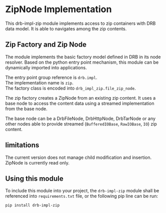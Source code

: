 # ZipNode Implementation
This drb-impl-zip module implements access to zip containers with DRB data model. It is able to navigates among the zip contents.
## Zip Factory and Zip Node
The module implements the basic factory model defined in DRB in its node resolver. Based on the python entry point mechanism, this module can be dynamically imported into applications.

The entry point group reference is `drb.impl`.<br/>
The implementation name is `zip`.<br/>
The factory class is encoded into `drb_impl_zip.file_zip_node`.<br/>

The zip factory creates a ZipNode from an existing zip content. It uses a base node to access the content data using a streamed implementation from the base node.

The base node can be a DrbFileNode, DrbHttpNode, DrbTarNode or any other nodes able to provide streamed (`BufferedIOBase`, `RawIOBase`, `IO`) zip content.
## limitations
The current version does not manage child modification and insertion. ZipNode is currently read only.
## Using this module
To include this module into your project, the `drb-impl-zip` module shall be referenced into `requirements.txt` file, or the following pip line can be run:
```commandline
pip install drb-impl-zip
```
